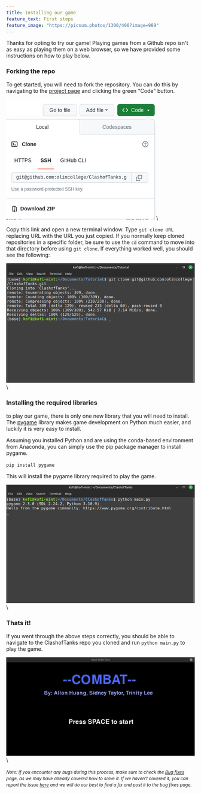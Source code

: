 ```yaml
---
title: Installing our game
feature_text: First steps
feature_image: "https://picsum.photos/1300/400?image=989"
---
```


Thanks for opting to try our game! Playing games from a Github repo isn't as easy as playing them on a web browser, so we have provided some instructions on how to play below.

### Forking the repo
To get started, you will need to fork the repository. You can do this by navigating to the [project page](https://github.com/olincollege/ClashofTanks) and clicking the green "Code" button.


![](assets/setup-guide/fork-repo.png)\

Copy this link and open a new terminal window. Type `git clone URL` replacing URL with the URL you just copied. If you normally keep cloned repositories in a specific folder, be sure to use the `cd` command to move into that directory before using `git clone`. If everything worked well, you should see the following:


![](assets/setup-guide/cloned-repo.png)\


### Installing the required libraries
to play our game, there is only one new library that you will need to install. The [pygame](https://pygame.org/news) library makes game development on Python much easier, and luckily it is very easy to install.

Assuming you installed Python and are using the conda-based environment from Anaconda, you can simply use the pip package manager to install pygame.

`pip install pygame`

This will install the pygame library required to play the game.


![](assets/setup-guide/run-game.png)\

### Thats it!
If you went through the above steps correctly, you should be able to navigate to the ClashofTanks repo you cloned and run `python main.py` to play the game.


![](assets/setup-guide/home-screen.gif)\


<small><em>Note: If you encounter any bugs during this process, make sure to check the [Bug fixes](https://olincollege.github.io/ClashofTanks/blog/) page, as we may have already covered how to solve it. If we haven't covered it, you can report the issue [here](https://olincollege.github.io/ClashofTanks/bugs/) and we will do our best to find a fix and post it to the bug fixes page.</em></small>